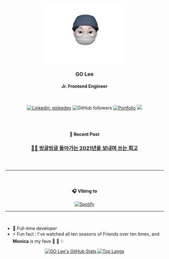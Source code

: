 <div align="center">
  <img src='assets/memoji.gif' alt="memoji" width="250" >

<h3>GO Lee</h3>
<h4>Jr. Frontend Engineer</h4>
<br>

[![Linkedin: goleedev](https://img.shields.io/badge/-goleedev-blue?style=flat-square&logo=Linkedin&logoColor=white&link=https://www.linkedin.com/in/goleedev/)](https://www.linkedin.com/in/goleedev/)
![GitHub followers](https://img.shields.io/github/followers/goleedev?style=social)
[![Portfolio](https://img.shields.io/badge/Website-46a2f1.svg?&style=flat-square&color=9cf&logo=dev.to&logoColor=white&link=https://golee.tech/)](https://golee.tech/)
![](https://visitor-badge.glitch.me/badge?page_id=goleedev.goleedev)

<br>

<br>
  <h4><b>📓 Recent Post</b></h4>

  <h3><a href="https://www.golee.tech/blog/review-2021">😵‍💫 빙글빙글 돌아가는 2021년을 보내며 쓰는 회고</a><h3>  
  <br>

<hr>
<br>
  <h4><b>🎧 Vibing to</b></h4>

[![Spotify](https://spotify-github-readme.vercel.app/api/spotify)](https://open.spotify.com/playlist/37i9dQZF1DXbYM3nMM0oPk)

</div>

<hr>
<br>

- 🐝 Full-time developer
- ⚡ Fun fact : I've watched all ten seasons of Friends over ten times, and **Monica** is my fave 🧽 🧺 ✨<br>

<div align="center" >
  <a href="https://github.com/goleedev"> 
    <img alt="GO Lee's GitHub Stats" width="45.5%" src="https://github-readme-stats.vercel.app/api?username=goleedev&show_icons=true&hide_border=true" href="https://github.com/goleedev" 
    />
    <img alt="Top Langs" width="45%" src="https://github-readme-stats.vercel.app/api/top-langs/?username=goleedev&layout=compact&count_private=true&&hide_border=true&icon=true" href="https://github.com/goleedev" 
    />
  </a>
</div>
